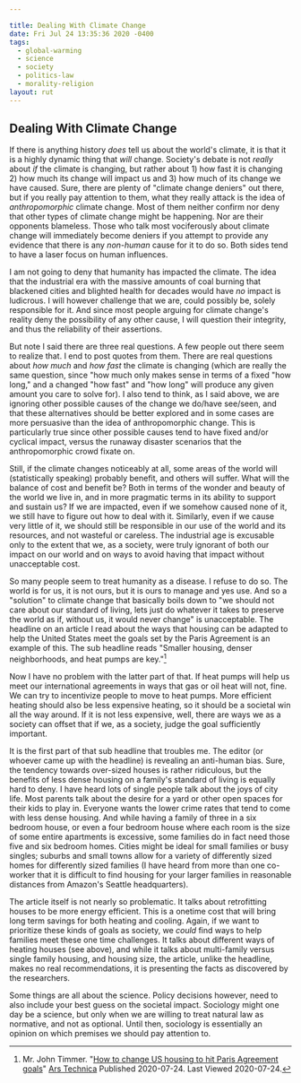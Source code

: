 ```yaml
---

title: Dealing With Climate Change
date: Fri Jul 24 13:35:36 2020 -0400
tags:
  - global-warming
  - science
  - society
  - politics-law
  - morality-religion
layout: rut
---
```


## Dealing With Climate Change

If there is anything history _does_ tell us about the world's climate, it is
that it is a highly dynamic thing that *will* change.  Society's debate is not
*really* about *if* the climate is changing, but rather about 1) how fast it is
changing 2) how much its change will impact us and 3) how much of its change we
have caused.  Sure, there are plenty of "climate change deniers" out there, but
if you really pay attention to them, what they really attack is the idea of
*anthropomorphic* climate change.  Most of them neither confirm nor deny that
other types of climate change might be happening.  Nor are their opponents
blameless.  Those who talk most vociferously about climate change will
immediately become deniers if you attempt to provide any evidence that there is
any *non-human* cause for it to do so.  Both sides tend to have a laser focus on
human influences.  

I am not going to deny that humanity has impacted the climate.  The idea that
the industrial era with the massive amounts of coal burning that blackened
cities and blighted health for decades would have *no* impact is ludicrous.  I
will however challenge that we are, could possibly be, solely responsible for
it.  And since most people arguing for climate change's reality deny the
possibility of any other cause, I will question their integrity, and thus the
reliability of their assertions.  

But note I said there are three real questions.  A few people out there seem to
realize that.  I end to post quotes from them.  There are real questions about
*how much* and *how fast* the climate is changing (which are really the same
question, since "how much only makes sense in terms of a fixed "how long," and a
changed "how fast" and "how long" will produce any given amount you care to
solve for).  I also tend to think, as I said above, we are ignoring other
possible causes of the change we do/have see/seen, and that these alternatives
should be better explored and in some cases are more persuasive than the idea of
anthropomorphic change.  This is particularly true since other possible causes
tend to have fixed and/or cyclical impact, versus the runaway disaster scenarios
that the anthropomorphic crowd fixate on.

Still, if the climate changes noticeably at all, some areas of the world will
(statistically speaking) probably benefit, and others will suffer.  What will
the balance of cost and benefit be?  Both in terms of the wonder and beauty of
the world we live in, and in more pragmatic terms in its ability to support and
sustain us?  If we are impacted, even if we somehow caused none of it, we still
have to figure out how to deal with it.  Similarly, even if we cause very little
of it, we should still be responsible in our use of the world and its resources,
and not wasteful or careless.  The industrial age is excusable only to the
extent that we, as a society, were truly ignorant of both our impact on our
world and on ways to avoid having that impact without unacceptable cost.

So many people seem to treat humanity as a disease.  I refuse to do so.  The
world is for us, it is not ours, but it is ours to manage and yes use.  And so a
"solution" to climate change that basically boils down to "we should not care
about our standard of living, lets just do whatever it takes to preserve the
world as if, without us, it would never change" is unacceptable.  The headline
on an article I read about the ways that housing can be adapted to help the
United States meet the goals set by the Paris Agreement is an example of this.
The sub headline reads "Smaller housing, denser neighborhoods, and heat pumps are
key."[^20200724-1] 

Now I have no problem with the latter part of that.  If heat pumps will help us
meet our international agreements in ways that gas or oil heat will not, fine.
We can try to incentivize people to move to heat pumps.  More efficient heating
should also be less expensive heating, so it should be a societal win all the
way around.  If it is not less expensive, well, there are ways we as a society
can offset that if we, as a society, judge the goal sufficiently important. 

It is the first part of that sub headline that troubles me.  The editor (or
whoever came up with the headline) is revealing an anti-human bias.  Sure, the
tendency towards over-sized houses is rather ridiculous, but the benefits of less
dense housing on a family's standard of living is equally hard to deny.  I have
heard lots of single people talk about the joys of city life.  Most parents talk
about the desire for a yard or other open spaces for their kids to play in.
Everyone wants the lower crime rates that tend to come with less dense housing.
And while having a family of three in a six bedroom house, or even a four
bedroom house where each room is the size of some entire apartments is
excessive, some families do in fact need those five and six bedroom homes.
Cities might be ideal for small families or busy singles; suburbs and small
towns allow for a variety of differently sized homes for differently sized
families (I have heard from more than one co-worker that it is difficult to find
housing for your larger families in reasonable distances from Amazon's Seattle
headquarters). 

The article itself is not nearly so problematic.  It talks about retrofitting
houses to be more energy efficient.  This is a onetime cost that will bring long
term savings for both heating and cooling.  Again, if we want to prioritize
these kinds of goals as society, we *could* find ways to help families meet
these one time challenges.  It talks about different ways of heating houses (see
above), and while it talks about multi-family versus single family housing, and
housing size, the article, unlike the headline, makes no real recommendations, it
is presenting the facts as discovered by the researchers.  

Some things are all about the science.  Policy decisions however, need to also
include your best guess on the societal impact.  Sociology might one day be a
science, but only when we are willing to treat natural law as normative, and not
as optional.  Until then, sociology is essentially an opinion on which premises
we should pay attention to. 

[^20200724-1]: Mr. John Timmer. "[How to change US housing to hit Paris Agreement
goals](https://arstechnica.com/science/2020/07/how-to-change-us-housing-to-hit-paris-agreement-goals/)"
[Ars Technica](https://arstechnica.com/) Published 2020-07-24.  Last Viewed
2020-07-24. 

